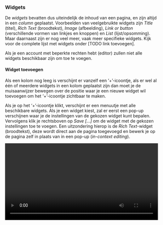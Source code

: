### Widgets

De _widgets_ bevatten dus uiteindelijk de inhoud van een pagina, en zijn altijd in een _column_ geplaatst. Voorbeelden van veelgebruikte widgets zijn _Title_ (titel), _Rich Text_ (broodtekst), _Image_ (afbeelding), _Link or button_ (verschillende vormen van linkjes en knoppen) en _List_ (lijst/opsomming). Maar daarnaast zijn er nog veel meer, vaak meer specifieke widgets. Kijk voor de complete lijst met widgets onder [TODO link toevoegen].

Als je een account met beperkte rechten hebt (editor) zullen niet alle widgets beschikbaar zijn om toe te voegen.


#### Widget toevoegen

Als een kolom nog leeg is verschijnt er vanzelf een ‘+’-icoontje, als er wel al één of meerdere widgets in een kolom geplaatst zijn dan moet je de muisaanwijzer bewegen over de positie waar je een nieuwe widget wil toevoegen om het ‘+’-icoontje zichtbaar te maken.

Als je op het ‘+’-icoontje klikt, verschijnt er een menuutje met alle beschikbare widgets. Als je een widget kiest, zal er eerst een pop-up verschijnen waar je de instellingen van de gekozen widget kunt bepalen. Vervolgens klik je rechtsboven op _Save [...]_ om de widget met de gekozen instellingen toe te voegen. Een uitzondering hierop is de _Rich Text_-widget (broodtekst), deze wordt direct aan de pagina toegevoegd en bewerk je op de pagina zelf in plaats van in een pop-up (_in-context editing_).

<video autoplay loop width="100%">

    <source src="/video/add-widget.mp4" type="video/mp4">

    Sorry, your browser doesn't support embedded videos.

</video>